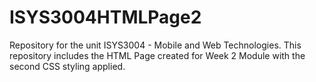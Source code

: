 # ISYS3004HTMLPage2
Repository for the unit ISYS3004 - Mobile and Web Technologies. This repository includes the HTML Page created for Week 2 Module with the second CSS styling applied. 
